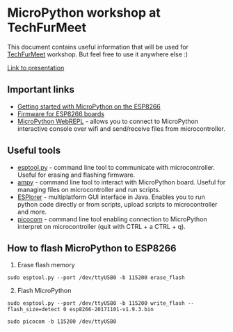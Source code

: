 # MicroPython workshop at TechFurMeet

This document contains useful information that will be used for [TechFurMeet](https://www.techfurmeet.org/) workshop. But feel free to use it anywhere else :)

[Link to presentation](https://docs.google.com/presentation/d/1s5l5uXPHnwexjAZdf8eqWwv_EDYjKUNP4exJiZsZvaw/edit?usp=sharing)

## Important links

* [Getting started with MicroPython on the ESP8266](https://docs.micropython.org/en/latest/esp8266/esp8266/tutorial/intro.html)
* [Firmware for ESP8266 boards](http://micropython.org/download#esp8266)
* [MicroPython WebREPL](https://micropython.org/webrepl/) - allows you to connect to MicroPython interactive console over wifi and send/receive files from microcontroller.

## Useful tools

* [esptool.py](https://github.com/espressif/esptool) - command line tool to communicate with microcontroller. Useful for erasing and flashing firmware.
* [ampy](https://github.com/adafruit/ampy) - command line tool to interact with MicroPython board. Useful for managing files on microcontroller and run scripts.
* [ESPlorer](https://esp8266.ru/esplorer/) - multiplatform GUI interface in Java. Enables you to run python code directly or from scripts, upload scripts to microcontroller and more.
* [picocom](https://github.com/npat-efault/picocom) - command line tool enabling connection to MicroPython interpret on microcontroller (quit with CTRL + a CTRL + q).

## How to flash MicroPython to ESP8266

1. Erase flash memory
```
sudo esptool.py --port /dev/ttyUSB0 -b 115200 erase_flash
```
2. Flash MicroPython
```
sudo esptool.py --port /dev/ttyUSB0 -b 115200 write_flash --flash_size=detect 0 esp8266-20171101-v1.9.3.bin
```


```
sudo picocom -b 115200 /dev/ttyUSB0
```

